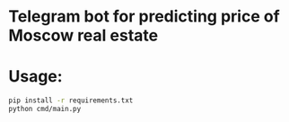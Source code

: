 
# Telegram bot for predicting price of Moscow real estate  


# Usage:
```bash
pip install -r requirements.txt
python cmd/main.py
```
